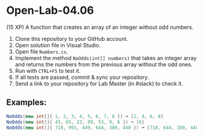 # Open-Lab-04.06
(15 XP) A function that creates an array of an integer without odd numbers.

1. Clone this repository to your GitHub account.
2. Open solution file in Visual Studio.
3. Open file `Numbers.cs`.
4. Implement the method `NoOdds(int[] numbers)` that takes an integer array and returns the numbers from the previous array without the odd ones.
5. Run with `CTRL+F5` to test it.
6. If all tests are passed, commit & sync your repository.
7. Send a link to your repository for Lab Master (in #slack) to check it.

## Examples: 
```C#
NoOdds(new int[]{ 1, 2, 3, 4, 5, 6, 7, 8 }) ➞ [2, 4, 6, 8]
NoOdds(new int[]{ 43, 65, 23, 89, 53, 9, 6 }) ➞ [6]
NoOdds(new int[]{ 718, 991, 449, 644, 380, 440 }) ➞ [718, 644, 380, 440]
```
